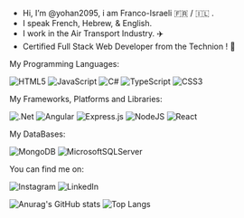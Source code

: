 - Hi, I’m @yohan2095, i am Franco-Israeli 🇫🇷 / 🇮🇱 .
- I speak French, Hebrew, & English.
- I work in the Air Transport Industry. ✈️
- Certified Full Stack Web Developer from the Technion ! 🌱 

My Programming Languages:

![HTML5](https://img.shields.io/badge/html5-%23E34F26.svg?style=for-the-badge&logo=html5&logoColor=white) ![JavaScript](https://img.shields.io/badge/javascript-%23323330.svg?style=for-the-badge&logo=javascript&logoColor=%23F7DF1E) ![C#](https://img.shields.io/badge/c%23-%23239120.svg?style=for-the-badge&logo=c-sharp&logoColor=white) ![TypeScript](https://img.shields.io/badge/typescript-%23007ACC.svg?style=for-the-badge&logo=typescript&logoColor=white) ![CSS3](https://img.shields.io/badge/css3-%231572B6.svg?style=for-the-badge&logo=css3&logoColor=white)

My Frameworks, Platforms and Libraries:

![.Net](https://img.shields.io/badge/.NET-5C2D91?style=for-the-badge&logo=.net&logoColor=white) ![Angular](https://img.shields.io/badge/angular-%23DD0031.svg?style=for-the-badge&logo=angular&logoColor=white) ![Express.js](https://img.shields.io/badge/express.js-%23404d59.svg?style=for-the-badge&logo=express&logoColor=%2361DAFB) ![NodeJS](https://img.shields.io/badge/node.js-6DA55F?style=for-the-badge&logo=node.js&logoColor=white) ![React](https://img.shields.io/badge/react-%2320232a.svg?style=for-the-badge&logo=react&logoColor=%2361DAFB)

My DataBases:

![MongoDB](https://img.shields.io/badge/MongoDB-%234ea94b.svg?style=for-the-badge&logo=mongodb&logoColor=white) ![MicrosoftSQLServer](https://img.shields.io/badge/Microsoft%20SQL%20Sever-CC2927?style=for-the-badge&logo=microsoft%20sql%20server&logoColor=white)


You can find me on:

![Instagram](https://img.shields.io/badge/<Yohan.77>-%23E4405F.svg?style=for-the-badge&logo=Instagram&logoColor=white) 	![LinkedIn](https://img.shields.io/badge/linkedin-%230077B5.svg?style=for-the-badge&logo=linkedin&logoColor=white)



 ![Anurag's GitHub stats](https://github-readme-stats.vercel.app/api?username=yohan2095&show_icons=true&theme=radical) ![Top Langs](https://github-readme-stats.vercel.app/api/top-langs/?username=yohan2095&theme=radical)  
<!---
yohan2095/yohan2095 is a ✨ special ✨ repository because its `README.md` (this file) appears on your GitHub profile.
You can click the Preview link to take a look at your changes.
--->
